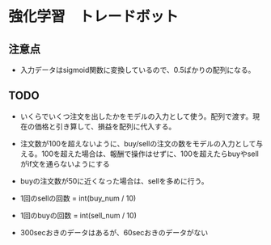 # 強化学習　トレードボット

## 注意点
- 入力データはsigmoid関数に変換しているので、0.5ばかりの配列になる。

## TODO
- いくらでいくつ注文を出したかをモデルの入力として使う。配列で渡す。現在の価格と引き算して、損益を配列に代入する。
- 注文数が100を超えないように、buy/sellの注文の数をモデルの入力として与える。100を超えた場合は、報酬で操作はせずに、100を超えたらbuyやsellがif文を通らないようにする
- buyの注文数が50に近くなった場合は、sellを多めに行う。

- 1回のsellの回数 = int(buy_num / 10)
- 1回のbuyの回数 = int(sell_num / 10)

- 300secおきのデータはあるが、60secおきのデータがない

